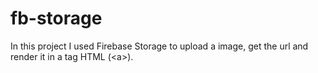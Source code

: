 # fb-storage
In this project I used Firebase Storage to upload a image, get the url and render it in a tag HTML (&lt;a>).
